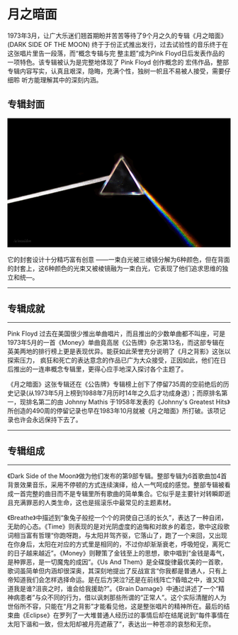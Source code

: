 # 月之暗面

 1973年3月，让广大乐迷们翘首期盼并苦苦等待了9个月之久的专辑《月之暗面》(DARK SIDE OF THE MOON) 终于于份正式推出发行，过去试验性的音乐终于在这张唱片里告一段落，而“概念专辑与完 整主题”成为Pink Floyd日后发表作品的一项特色。该专辑被认为是完整地体现了 Pink Floyd 创作概念的 宏伟作品，整部专辑内容写实，认真且艰深，隐晦，充满个性，独树一帜且不易被人接受，需要仔细聆 听方能理解其中的深刻内涵。

## 专辑封面

![](68889-1F401100525S5.png)

它的封套设计十分精巧富有创意 ——一束白光被三棱镜分解为6种颜色，但在背面的封套上，这6种颜色的光束又被棱镜融为一束白光，它表现了他们追求思维的独立和统—。

------

## 专辑成就

------

Pink Floyd 过去在美国很少推出单曲唱片，而且推出的少数单曲都不叫座，可是1973年5月的一首《Money》单曲竟高居《公告牌》杂志第13名，而这部专辑在英美两地的排行榜上更是表现优异。能获如此荣誉充分说明了《月之背影》这张以探索压力， 疯狂和死亡的表达意念的作品已广为大众接受，正因如此，他们在日后推出的一连串概念专辑里，更得心应手地深入探讨各个主题了。



《月之暗面》这张专辑还在《公告牌》专辑榜上创下了停留735周的空前绝后的历史记录(从1973年5月上榜到1988年7月历时14年之久后才功成身退）；而原排名第一，现排名第二的由 Johnny Mathis 于1958年发表的《Johnny's Greatest Hits》所创造的490周的停留记录也早在1983年10月就被《月之暗面》所打破。该项记录也许会永远保持下去了。

------

## 专辑组成

------

《Dark Side of the Moon》做为他们发布的第9部专辑。整部专辑为6首歌曲加4首背景效果音乐，采用不停顿的方式连续演绎，给人一气呵成的感觉。整部专辑被看成一首完整的曲目而不是专辑里所有歌曲的简单集合。它似乎是主要针对转瞬即逝且充满罪恶的人类生命，这也是摇滚乐中最常见的主题素材。

《Breathe》中描述到“象兔子般挖一个个的洞使自己活的长久”，表达了一种自闭，无助的心态。《Time》则表现的是对光阴虚度的追悔和对故乡的着恋，歌中这段歌词相当富有哲理“你跑呀跑，与太阳并驾齐驱，它落山了，跑了一个来回，又出现在你身后，太阳在对应的方式里是相同的，不过你却渐渐衰老，呼吸短促，离死亡的日子越来越近”。《Money》则鞭策了金钱至上的思想，歌中唱到“金钱是毒气，是种罪恶，是一切魔鬼的成因”。《Us And Them》是全碟旋律最优美的一首歌，歌词虽简单但内涵却很深奥，其深刻地提出了反战宣言“你我都是普通人，只有上帝知道我们会怎样选择命运。是在后方哭泣?还是在前线阵亡?昏暗之中，谁又知道我是谁?沮丧之时，谁会给我援助?”。《Brain Damage》中通过讲述了一个“精神病患者”与众不同的行为，借以讽刺那些所谓的“正常人”。这个实际清醒的人为世俗所不容，只能在“月之背影”才能看见他，这是整张唱片的精神所在。最后的结束曲《Eclipse》在罗列了一大堆普通人经历过的事情后却在结尾说到“每件事情在太阳下谐和一致，但太阳却被月亮遮蔽了”，表达出一种苍凉的哀愁和无奈。